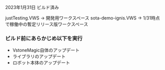 2023年1月31日 ビルド済み

justTesting.VWS -> 開発用ワークスペース
sota-demo-ignis.VWS -> 1/31時点で稼働中の暫定リリース版ワークスペース

### ビルド前にあらかじめ以下を実行
- VstoneMagic自体のアップデート
- ライブラリのアップデート
- ロボット本体のアップデート
